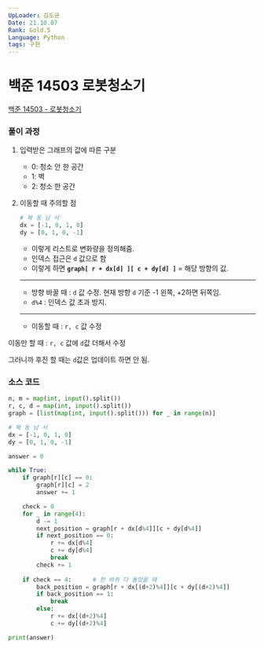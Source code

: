 ```yaml
---
UpLoader: 김도균
Date: 21.10.07
Rank: Gold.5
Language: Python
tags: 구현
---
```


# 백준 14503 로봇청소기

[백준 14503 - 로봇청소기](https://www.acmicpc.net/problem/14503)  
  

### 풀이 과정  

1. 입력받은 그래프의 값에 따른 구분 

    - 0: 청소 안 한 공간
    - 1: 벽
    - 2: 청소 한 공간

2. 이동할 때 주의할 점

    ```py
    # 북 동 남 서
    dx = [-1, 0, 1, 0]
    dy = [0, 1, 0, -1]
    ```
    - 이렇게 리스트로 변화량을 정의해줌.
    - 인덱스 접근은 `d` 값으로 함
    - 이렇게 하면 **`graph[ r + dx[d] ][ c + dy[d] ]`** = 해당 방향의 값.
    ------------------
    - 방향 바꿀 때 : `d` 값 수정. 현재 방향 `d` 기준 -1 왼쪽, +2하면 뒤쪽임.
    - `d%4` : 인덱스 값 초과 방지.
    ------------------
    - 이동할 때 : `r, c` 값 수정
    
이동만 할 때 : `r, c` 값에 `d`값 더해서 수정

그러니까 후진 할 때는 `d`값은 업데이트 하면 안 됨.


### 소스 코드

```py
n, m = map(int, input().split())
r, c, d = map(int, input().split())
graph = [list(map(int, input().split())) for _ in range(n)]

# 북 동 남 서
dx = [-1, 0, 1, 0]
dy = [0, 1, 0, -1]

answer = 0

while True:
    if graph[r][c] == 0:
        graph[r][c] = 2
        answer += 1

    check = 0
    for _ in range(4):
        d -= 1
        next_position = graph[r + dx[d%4]][c + dy[d%4]]
        if next_position == 0:
            r += dx[d%4]
            c += dy[d%4]
            break
        check += 1
    
    if check == 4:      # 한 바퀴 다 돌았을 때
        back_position = graph[r + dx[(d+2)%4]][c + dy[(d+2)%4]]
        if back_position == 1:
            break
        else:
            r += dx[(d+2)%4]
            c += dy[(d+2)%4]

print(answer)
```